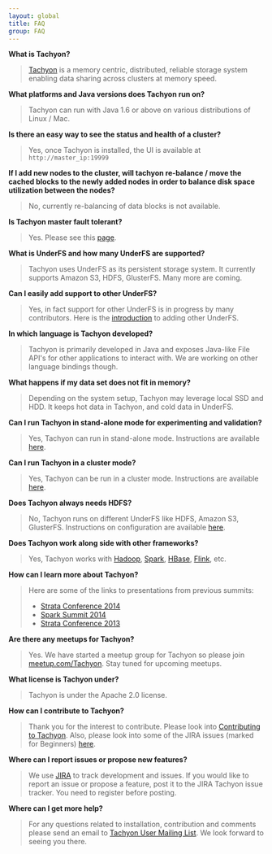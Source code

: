```yaml
---
layout: global
title: FAQ
group: FAQ
---
```



**What is Tachyon?**

> [Tachyon](/) is a memory centric, distributed, reliable
   storage system enabling data sharing across clusters at memory speed.

**What platforms and Java versions does Tachyon run on?**

>   Tachyon can run with Java 1.6 or above on various distributions of Linux / Mac.

**Is there an easy way to see the status and health of a cluster?**

>   Yes, once Tachyon is installed, the UI is available at `http://master_ip:19999`

**If I add new nodes to the cluster, will tachyon re-balance / move the cached blocks to the
newly added nodes in order to balance disk space utilization between the nodes?**

>   No, currently re-balancing of data blocks is not available.

**Is Tachyon master fault tolerant?**

>   Yes. Please see this [page](/documentation/Fault-Tolerant-Tachyon-Cluster.html).

**What is UnderFS and how many UnderFS are supported?**

>   Tachyon uses UnderFS as its persistent storage system. It currently supports Amazon S3, HDFS,
   GlusterFS. Many more are coming.

**Can I easily add support to other UnderFS?**

>   Yes, in fact support for other UnderFS is in progress by many contributors. Here is the
   [introduction](/documentation/Setup-UFS.html) to adding other UnderFS.

**In which language is Tachyon developed?**

>   Tachyon is primarily developed in Java and exposes Java-like File API's for other applications
   to interact with. We are working on other language bindings though.

**What happens if my data set does not fit in memory?**

>   Depending on the system setup, Tachyon may leverage local SSD and HDD. It keeps hot data in
   Tachyon, and cold data in UnderFS.

**Can I run Tachyon in stand-alone mode for experimenting and validation?**

>    Yes, Tachyon can run in stand-alone mode. Instructions are available
    [here](/documentation/Running-Tachyon-Locally.html).

**Can I run Tachyon in a cluster mode?**

>    Yes, Tachyon can be run in a cluster mode. Instructions are available
    [here](/documentation/Running-Tachyon-on-a-Cluster.html).

**Does Tachyon always needs HDFS?**

>    No, Tachyon runs on different UnderFS like HDFS, Amazon S3, GlusterFS.
    Instructions on configuration are available [here](/documentation/Setup-UFS.html).

**Does Tachyon work along side with other frameworks?**

>    Yes, Tachyon works with [Hadoop](http://hadoop.apache.org/), [Spark](http://spark.apache.org/),
    [HBase](http://hbase.apache.org/), [Flink](http://flink.apache.org/), etc.

**How can I learn more about Tachyon?**

>    Here are some of the links to presentations from previous summits:
>
>    * [Strata Conference 2014](http://www.cs.berkeley.edu/~haoyuan/talks/Tachyon_2014-10-16-Strata.pdf)
>    * [Spark Summit 2014](http://www.cs.berkeley.edu/~haoyuan/talks/Tachyon_2014-06-30_Spark_Summit.pdf)
>    * [Strata Conference 2013](http://www.cs.berkeley.edu/~haoyuan/talks/Tachyon_2013-10-28_Strata.pdf)

**Are there any meetups for Tachyon?**

>    Yes. We have started a meetup group for Tachyon so please join
    [meetup.com/Tachyon](http://www.meetup.com/Tachyon/).
    Stay tuned for upcoming meetups.

**What license is Tachyon under?**

>    Tachyon is under the Apache 2.0 license.

**How can I contribute to Tachyon?**

>    Thank you for the interest to contribute. Please look into
    [Contributing to Tachyon](/documentation/master/Contributing-to-Tachyon.html).
    Also, please look into some of the JIRA issues (marked for Beginners)
    [here](https://tachyon.atlassian.net/issues/?jql=project%20%3D%20TACHYON%20AND%20labels%20%3D%20NewContributor%20AND%20status%20%3D%20OPEN).

**Where can I report issues or propose new features?**

>    We use [JIRA](https://tachyon.atlassian.net/browse/TACHYON) to track development and issues. If you
    would like to report an issue or propose a feature, post it to the JIRA Tachyon issue tracker. You
    need to register before posting.

**Where can I get more help?**

>    For any questions related to installation, contribution and comments please send an email to
    [Tachyon User Mailing List](https://groups.google.com/forum/?fromgroups#!forum/tachyon-users). We
    look forward to seeing you there.
